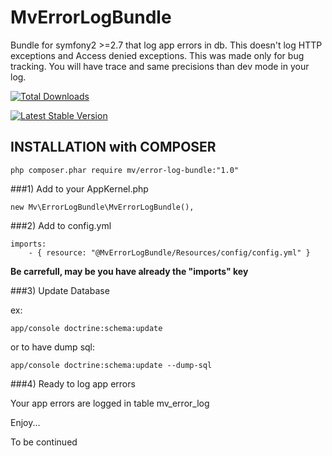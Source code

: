 MvErrorLogBundle
============

Bundle for symfony2 >=2.7 that log app errors in db.
This doesn't log HTTP exceptions and Access denied exceptions. This was made only for bug tracking.
You will have trace and same precisions than dev mode in your log.

[![Total Downloads](https://poser.pugx.org/mv/error-log-bundle/d/total.png)](https://packagist.org/packages/mv/error-log-bundle)

[![Latest Stable Version](https://poser.pugx.org/mv/error-log-bundle/version.png)](https://packagist.org/packages/mv/error-log-bundle)

INSTALLATION with COMPOSER
--------------------------

    php composer.phar require mv/error-log-bundle:"1.0"

###1)  Add to your AppKernel.php

    new Mv\ErrorLogBundle\MvErrorLogBundle(),

###2)  Add to config.yml

    imports:
        - { resource: "@MvErrorLogBundle/Resources/config/config.yml" }

**Be carrefull, may be you have already the "imports" key**

###3)  Update Database

ex:

    app/console doctrine:schema:update

or to have dump sql:

    app/console doctrine:schema:update --dump-sql

###4)  Ready to log app errors

Your app errors are logged in table mv\_error\_log

Enjoy...

To be continued
